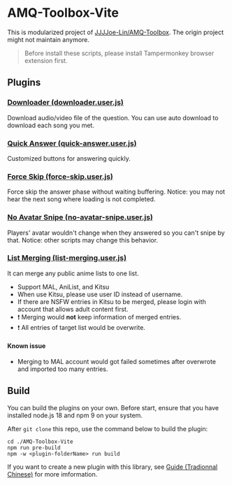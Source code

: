 # AMQ-Toolbox-Vite

This is modularized project of [JJJJoe-Lin/AMQ-Toolbox](https://github.com/JJJJoe-Lin/AMQ-Toolbox). The origin project might not maintain anymore.

> Before install these scripts, please install Tampermonkey browser extension first.

## Plugins
### [Downloader (downloader.user.js)](https://raw.githubusercontent.com/JJJJoe-Lin/AMQ-Toolbox-Vite/master/plugins/downloader/script/downloader.user.js)
Download audio/video file of the question. You can use auto download to download each song you met.

### [Quick Answer (quick-answer.user.js)](https://raw.githubusercontent.com/JJJJoe-Lin/AMQ-Toolbox-Vite/master/plugins/quick-answer/script/quick-answer.user.js)
Customized buttons for answering quickly.

### [Force Skip (force-skip.user.js)](https://raw.githubusercontent.com/JJJJoe-Lin/AMQ-Toolbox-Vite/master/plugins/force-skip/script/force-skip.user.js)
Force skip the answer phase without waiting buffering. Notice: you may not hear the next song where loading is not completed.

### [No Avatar Snipe (no-avatar-snipe.user.js)](https://raw.githubusercontent.com/JJJJoe-Lin/AMQ-Toolbox-Vite/master/plugins/no-avatar-snipe/script/no-avatar-snipe.user.js)
Players' avatar wouldn't change when they answered so you can't snipe by that. Notice: other scripts may change this behavior.

### [List Merging (list-merging.user.js)](https://raw.githubusercontent.com/JJJJoe-Lin/AMQ-Toolbox-Vite/master/plugins/list-merging/script/list-merging.user.js)
It can merge any public anime lists to one list.
* Support MAL, AniList, and Kitsu
* When use Kitsu, please use user ID instead of username.
* If there are NSFW entries in Kitsu to be merged, please login with account that allows adult content first.
* ❗ Merging would **not** keep information of merged entries.
* ❗ All entries of target list would be overwrite.

#### Known issue
* Merging to MAL account would got failed sometimes after overwrote and imported too many entries.

## Build
You can build the plugins on your own. Before start, ensure that you have installed node.js 18 and npm 9 on your system.  

After `git clone` this repo, use the command below to build the plugin:

```shell
cd ./AMQ-Toolbox-Vite
npm run pre-build
npm -w <plugin-folderName> run build
```

If you want to create a new plugin with this library, see [Guide (Tradionnal Chinese)](./docs/Guide_zh.md) for more imformation.